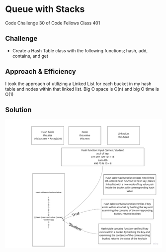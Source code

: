 # Queue with Stacks
Code Challenge 30 of Code Fellows Class 401

## Challenge
* Create a Hash Table class with the following functions; hash, add, contains, and get

## Approach & Efficiency
I took the approach of utilizing a Linked List for each bucket in my hash table and nodes within that linked list. Big O space is O(n) and big O time is O(1)

## Solution
![](../../assets/CodeChallenge30.jpg)
